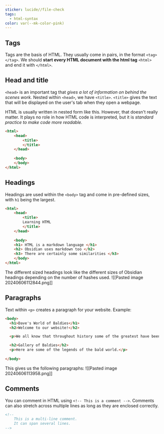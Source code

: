 ```yaml
---
sticker: lucide//file-check
tags:
  - html-syntax
color: var(--mk-color-pink)
---
```

## Tags
Tags are the basis of HTML. They usually come in pairs, in the format `<tag> </tag>`. We should **start every HTML document with the html tag** `<html>` and end it with `</html>`.

## Head and title
`<head>` is an important tag that *gives a lot of information on behind the scenes work.* Nested within `<head>`, we have `<title>`. `<title>` gives the text that will be displayed on the user's tab when they open a webpage.

HTML is usually written in nested form like this. However, that doesn't really matter. It plays no role in how HTML code is interpreted, but it is *standard practice to make code more readable.*
~~~html
<html>
	<head>
		<title>
		</title>
	</head>
	
	<body>
	</body>
</html>
~~~

## Headings
Headings are used within the `<body>` tag and come in pre-defined sizes, with `h1` being the largest.
~~~html
<html>
	<head>
		<title>
		Learning HTML
		</title>
	</head>
	
	<body>
	<h1> HTML is a markdown language </h1>
	<h2> Obsidian uses markdown too </h2>
	<h3> There are certainly some similarities </h3>
	</body>
</html>
~~~
The different sized headings look like the different sizes of Obsidian headings depending on the number of hashes used.
![[Pasted image 20240606112844.png]]

## Paragraphs
Text within `<p>` creates a paragraph for your website. Example:

~~~html
<body>
  <h1>Dave's World of Baldies</h1>
  <h2>Welcome to our website!</h2>

  <p>We all know that throughout history some of the greatest have been Baldies, let's see the epicness of their heads bereft of hair.</p>

  <h2>Gallery of Baldies</h2>
  <p>Here are some of the legends of the bald world.</p>
  
</body>
~~~
This gives us the following paragraphs:
![[Pasted image 20240606113958.png]]

## Comments
You can comment in HTML using `<!-- This is a comment -->`. Comments can also stretch across multiple lines as long as they are enclosed correctly.
~~~html
<!--
    This is a multi-line comment.
    It can span several lines.
-->
~~~
